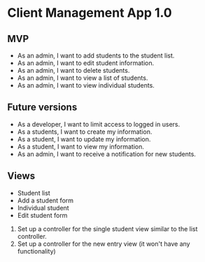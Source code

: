 # Client Management App 1.0

## MVP

* As an admin, I want to add students to the student list.
* As an admin, I want to edit student information.
* As an admin, I want to delete students.
* As an admin, I want to view a list of students.
* As an admin, I want to view individual students.

## Future versions

* As a developer, I want to limit access to logged in users.
* As a students, I want to create my information.
* As a student, I want to update my information.
* As a student, I want to view my information.
* As an admin, I want to receive a notification for new students.

## Views

* Student list
* Add a student form
* Individual student
* Edit student form

1. Set up a controller for the single student view similar to the list controller.
2. Set up a controller for the new entry view (it won't have any functionality)
